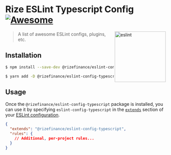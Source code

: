 # Rize ESLint Typescript Config [![Awesome](https://awesome.re/badge.svg)](https://awesome.re)

[<img src="https://investorjunkie.com/wp-content/uploads/2017/11/rize-2.png" width="160" align="right" alt="eslint">](http://eslint.org)

> A list of awesome ESLint configs, plugins, etc.



## Installation

```bash
$ npm install --save-dev @rizefinance/eslint-config-typescript --registry=https://npm.pkg.github.com
```

```bash
$ yarn add -D @rizefinance/eslint-config-typescript --registry=https://npm.pkg.github.com
```



## Usage

Once the `@rizefinance/eslint-config-typescript` package is installed, you can use it by specifying `eslint-config-typescript` in the [`extends`](http://eslint.org/docs/user-guide/configuring#extending-configuration-files) section of your [ESLint configuration](http://eslint.org/docs/user-guide/configuring).

```json
{
  "extends": "@rizefinance/eslint-config-typescript",
  "rules": {
    // Additional, per-project rules...
  }
}
```

